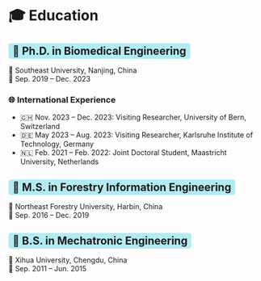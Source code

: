# 🎓 Education

## <span style="background-color: #b2ebf2; padding: 3px 8px; border-radius: 5px; font-weight: bold;">🥇 Ph.D. in Biomedical Engineering</span>  
📍 Southeast University, Nanjing, China  
📅 Sep. 2019 – Dec. 2023

### 🌐 International Experience  
- 🇨🇭 Nov. 2023 – Dec. 2023: Visiting Researcher, University of Bern, Switzerland  
- 🇩🇪 May 2023 – Aug. 2023: Visiting Researcher, Karlsruhe Institute of Technology, Germany  
- 🇳🇱 Feb. 2021 – Feb. 2022: Joint Doctoral Student, Maastricht University, Netherlands

## <span style="background-color: #b2ebf2; padding: 3px 8px; border-radius: 5px; font-weight: bold;">🥈 M.S. in Forestry Information Engineering</span>  
📍 Northeast Forestry University, Harbin, China  
📅 Sep. 2016 – Dec. 2019

## <span style="background-color: #b2ebf2; padding: 3px 8px; border-radius: 5px; font-weight: bold;">🥉 B.S. in Mechatronic Engineering</span>  
📍 Xihua University, Chengdu, China  
📅 Sep. 2011 – Jun. 2015
